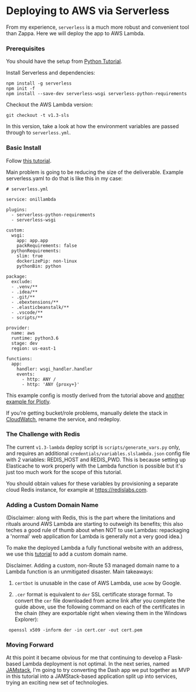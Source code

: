 # Deploying to AWS via Serverless

From my experience, `serverless` is a much more robust and convenient tool than Zappa. Here we will deploy the app to AWS Lambda.

### Prerequisites

You should have the setup from [Python Tutorial](01_start_and_deployment.md).

Install Serverless and dependencies:

```
npm install -g serverless
npm init -f
npm install --save-dev serverless-wsgi serverless-python-requirements
```

Checkout the AWS Lambda version:

```
git checkout -t v1.3-sls
```

In this version, take a look at how the environment variables are passed through to `serverless.yml`.

### Basic Install

Follow [this tutorial](https://serverless.com/blog/flask-python-rest-api-serverless-lambda-dynamodb/).

Main problem is going to be reducing the size of the deliverable. Example serverless.yaml to do that is like this in my case:

```
# serverless.yml

service: onillambda

plugins:
  - serverless-python-requirements
  - serverless-wsgi

custom:
  wsgi:
    app: app.app
    packRequirements: false
  pythonRequirements:
    slim: true
    dockerizePip: non-linux
    pythonBin: python

package:
  exclude:
  - .venv/**
  - .idea/**
  - .git/**
  - .ebextensions/**
  - .elasticbeanstalk/**
  - .vscode/**
  - scripts/**  

provider:
  name: aws
  runtime: python3.6
  stage: dev
  region: us-east-1

functions:
  app:
    handler: wsgi_handler.handler
    events:
      - http: ANY /
      - http: 'ANY {proxy+}'
```

This example config is mostly derived from the tutorial above and [another example for Plotly](https://github.com/nafeger/serverless-plotly-example/blob/master/serverless.yml).

If you're getting bucket/role problems, manually delete the stack in [CloudWatch](https://console.aws.amazon.com/cloudformation/home?region=us-east-1#/stacks?filter=active), rename the service, and redeploy.

### The Challenge with Redis

The current `v1.3-lambda` deploy script is `scripts/generate_vars.py` only, and requires an additional `credentials/variables.slslambda.json` config file with 2 variables: REDIS_HOST and REDIS_PWD. This is because setting up Elasticache to work properly with the Lambda function is possible but it's just too much work for the scope of this tutorial.

You should obtain values for these variables by provisioning a separate cloud Redis instance, for example at https://redislabs.com.

### Adding a Custom Domain Name

(Disclaimer: along with Redis, this is the part where the limitations and rituals around AWS Lambda are starting to outweigh its benefits; this also teches a good rule of thumb about when NOT to use Lambdas: repackaging a 'normal' web application for Lambda is generally not a very good idea.)

To make the deployed Lambda a fully functional website with an address, we use this [tutorial](https://medium.com/@yhjor/setup-your-aws-api-gateway-with-custom-domain-in-7-steps-86dd32d968a1) to add a custom domain name.

Disclaimer. Adding a custom, non-Route 53 managed domain name to a Lambda function is an unmitigated disaster. Main takeaways:

1. `certbot` is unusable in the case of AWS Lambda, use `acme` by Google.

2. `.cer` format is equivalent to `der` SSL certificate storage format. To convert the `cer` file downloaded from acme link after you complete the guide above, use the following command on each of the certificates in the chain (they are exportable right when viewing them in the Windows Explorer):

```
 openssl x509 -inform der -in cert.cer -out cert.pem
```

### Moving Forward

At this point it became obvious for me that continuing to develop a Flask-based Lambda deployment is not optimal. In the next series, named [JAMstack](../jamstack), I'm going to try converting the Dash app we put together as MVP in this tutorial into a JAMStack-based application split up into services, trying an exciting new set of technologies.

